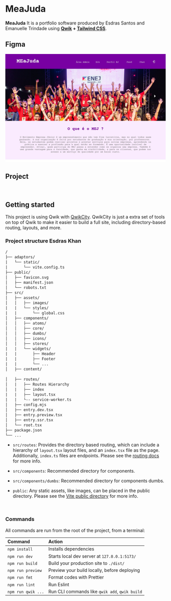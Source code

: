 # MeaJuda

**MeaJuda** It is a portfolio software produced by Esdras Santos and Emanuelle Trindade using **[Qwik](https://qwik.builder.io/) + [Tailwind CSS](https://tailwindcss.com/)**. 
## Figma
<img src="./screenshot.jpg"  alt="">

## Project






<br>


## Getting started

This project is using Qwik with [QwikCity](https://qwik.builder.io/qwikcity/overview/). QwikCity is just a extra set of tools on top of Qwik to make it easier to build a full site, including directory-based routing, layouts, and more.

### Project structure Esdras Khan


```
/
├── adaptors/
|   └── static/
|       └── vite.config.ts
├── public/
│   ├── favicon.svg
│   ├── manifest.json
│   └── robots.txt
├── src/
│   ├── assets/
│   │   ├── images/
|   |   └── styles/
|   |       └── global.css
│   ├── components/
│   │   ├── atoms/
│   │   ├── core/
│   │   ├── dumbs/
│   │   ├── icons/
│   │   ├── stores/
|   |   └── widgets/
|   |       ├── Header
|   |       ├── Footer
|   |       └── ...
│   ├── content/

│   ├── routes/
│   |   ├── Routes Hierarchy
│   |   ├── index
|   |   ├── layout.tsx
|   |   └-- service-worker.ts
│   ├── config.mjs
│   ├── entry.dev.tsx
│   ├── entry.preview.tsx
│   ├── entry.ssr.tsx
│   └── root.tsx
├── package.json
└── ...
```

- `src/routes`: Provides the directory based routing, which can include a hierarchy of `layout.tsx` layout files, and an `index.tsx` file as the page. Additionally, `index.ts` files are endpoints. Please see the [routing docs](https://qwik.builder.io/qwikcity/routing/overview/) for more info.

- `src/components`: Recommended directory for components.
- `src/components/dumbs`: Recommended directory for components dumbs.


- `public`: Any static assets, like images, can be placed in the public directory. Please see the [Vite public directory](https://vitejs.dev/guide/assets.html#the-public-directory) for more info.


<br>

### Commands

All commands are run from the root of the project, from a terminal:

| Command            | Action                                         |
| :----------------- | :--------------------------------------------- |
| `npm install`      | Installs dependencies                          |
| `npm run dev`      | Starts local dev server at `127.0.0.1:5173/`   |
| `npm run build`    | Build your production site to `./dist/`        |
| `npm run preview`  | Preview your build locally, before deploying   |
| `npm run fmt`      | Format codes with Prettier                     |
| `npm run lint`     | Run Eslint                                     |
| `npm run qwik ...` | Run CLI commands like `qwik add`, `qwik build` |

<br>
